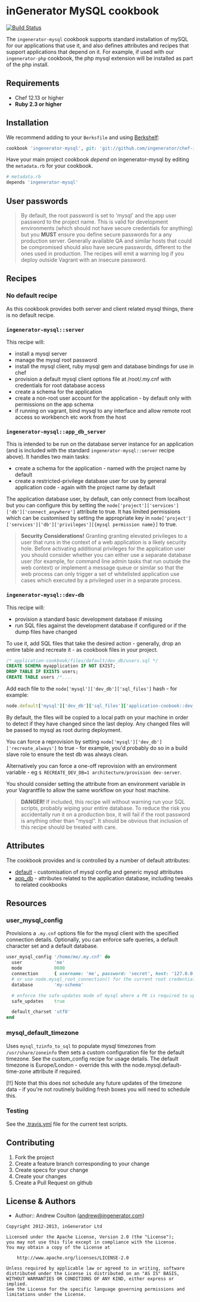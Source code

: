 inGenerator MySQL cookbook
=================================
[![Build Status](https://travis-ci.org/ingenerator/chef-ingenerator-mysql.png?branch=master)](https://travis-ci.org/ingenerator/chef-ingenerator-mysql)

The `ingenerator-mysql` cookbook supports standard installation of mySQL for our applications
that use it, and also defines attributes and recipes that support applications that depend on
it. For example, if used with our `ingenerator-php` cookbook, the php mysql extension will be
installed as part of the php install.

Requirements
------------
- Chef 12.13 or higher
- **Ruby 2.3 or higher**

Installation
------------
We recommend adding to your `Berksfile` and using [Berkshelf](http://berkshelf.com/):

```ruby
cookbook 'ingenerator-mysql', git: 'git://github.com/ingenerator/chef-ingenerator-mysql', branch: 'master'
```

Have your main project cookbook *depend* on ingenerator-mysql by editing the `metadata.rb` for your cookbook.

```ruby
# metadata.rb
depends 'ingenerator-mysql'
```

User passwords
--------------
> By default, the root password is set to 'mysql' and the app user password to the project name. This is valid for
> development environments (which should not have secure credentials for anything) but you **MUST** ensure you define
> secure passwords for a any production server. Generally available QA and similar hosts that could be compromised
> should also have secure passwords, different to the ones used in production.
> The recipes will emit a warning log if you deploy outside Vagrant with an insecure password.

Recipes
-------

### No default recipe
As this cookbook provides both server and client related mysql things, there is no default recipe.

### `ingenerator-mysql::server`
This recipe will:

* install a mysql server
* manage the mysql root password
* install the mysql client, ruby mysql gem and database bindings for use in chef
* provision a default mysql client options file at /root/.my.cnf with credentials for root database access
* create a schema for the application
* create a non-root user account for the application - by default only with permissions on the app schema
* if running on vagrant, bind mysql to any interface and allow remote root access so workbench etc work from the host

### `ingenerator-mysql::app_db_server`
This is intended to be run on the database server instance for an application (and is included with
the standard `ingenerator-mysql::server` recipe above). It handles two main tasks:

* create a schema for the application - named with the project name by default
* create a restricted-privilege database user for use by general application code - again with the project name by default

The application database user, by default, can only connect from localhost but you can configure this by setting the
`node['project']['services']['db']['connect_anywhere']` attribute to true. It has limited permissions which can be
customised by setting the appropriate key in `node['project']['services']['db']['privileges'][{mysql permission name}]`
to true.

> **Security Considerations!**
> Granting granting elevated privileges to a user that runs in the context of a web application is a likely security
> hole. Before activating additional privileges for the application user you should consider whether you can either
> use a separate database user (for example, for command line admin tasks that run outside the web context) or implement
> a message queue or similar so that the web process can only trigger a set of whitelisted application use cases which
> executed by a privileged user in a separate process.

### `ingenerator-mysql::dev-db`
This recipe will:

* provision a standard basic development database if missing
* run SQL files against the development database if configured or if the dump files have changed

To use it, add SQL files that take the desired action - generally, drop an entire table and recreate it - as
cookbook files in your project.

```sql
/* application-cookbook/files/default/dev_db/users.sql */
CREATE SCHEMA myapplication IF NOT EXIST;
DROP TABLE IF EXISTS users;
CREATE TABLE users /*....
```

Add each file to the `node['mysql']['dev_db']['sql_files']` hash - for example:

```ruby
node.default['mysql']['dev_db']['sql_files']['application-coobook::dev_db/users.sql'] = true
```

By default, the files will be copied to a local path on your machine in order to detect if they
have changed since the last deploy. Any changed files will be passed to mysql as root during
deployment.

You can force a reprovision by setting `node['mysql']['dev_db']['recreate_always']` to true -
for example, you'd probably do so in a build slave role to ensure the test db was always clean.

Alternatively you can force a one-off reprovision with an environment variable - eg
`$ RECREATE_DEV_DB=1 architecture/provision dev-server`.

You should consider setting the attribute from an environment variable in your Vagrantfile to
allow the same workflow on your host machine.

> **DANGER!**
> If included, this recipe will without warning run your SQL scripts, probably wiping your entire
> database. To reduce the risk you accidentally run it on a production box, it will fail if the
> root password is anything other than "mysql". It should be obvious that inclusion of this recipe
> should be treated with care.

Attributes
----------

The cookbook provides and is controlled by a number of default attributes:

* [default](attributes/default.rb) - customisation of mysql config and generic mysql attributes
* [app_db](attributes/app_db.rb) - attributes related to the application database, including tweaks to related cookbooks


Resources
---------

### user_mysql_config

Provisions a `.my.cnf` options file for the mysql client with the specified connection
details. Optionally, you can enforce safe queries, a default character set and a default
database.

```ruby
user_mysql_config '/home/me/.my.cnf' do
  user            'me'
  mode            0600
  connection      { username: 'me', password: 'secret', host: '127.0.0.1'}
  # or use node.mysql_root_connection() for the current root credentials
  database        'my-schema'

  # enforce the safe-updates mode of mysql where a PK is required to update or delete
  safe_updates    true

  default_charset 'utf8'
end
```

### mysql_default_timezone

Uses `mysql_tzinfo_to_sql` to populate mysql timezones from `/usr/share/zoneinfo`
then sets a custom configuration file for the default timezone. See the
custom_config recipe for usage details. The default timezone is Europe/London -
override this with the node.mysql.default-time-zone attribute if required.

[!!] Note that this does not schedule any future updates of the timezone data -
if you're not routinely building fresh boxes you will need to schedule this.

### Testing
See the [.travis.yml](.travis.yml) file for the current test scripts.

Contributing
------------
1. Fork the project
2. Create a feature branch corresponding to your change
3. Create specs for your change
4. Create your changes
4. Create a Pull Request on github

License & Authors
-----------------
- Author:: Andrew Coulton (andrew@ingenerator.com)

```text
Copyright 2012-2013, inGenerator Ltd

Licensed under the Apache License, Version 2.0 (the "License");
you may not use this file except in compliance with the License.
You may obtain a copy of the License at

    http://www.apache.org/licenses/LICENSE-2.0

Unless required by applicable law or agreed to in writing, software
distributed under the License is distributed on an "AS IS" BASIS,
WITHOUT WARRANTIES OR CONDITIONS OF ANY KIND, either express or implied.
See the License for the specific language governing permissions and
limitations under the License.
```

